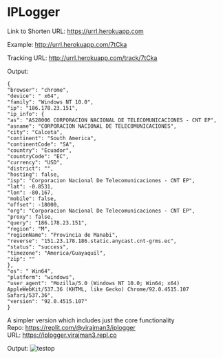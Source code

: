 # IPLogger
Link to Shorten URL: https://urrl.herokuapp.com 

Example: http://urrl.herokuapp.com/7tCka 

Tracking URL: http://urrl.herokuapp.com/track/7tCka 

Output:
```
{
"browser": "chrome",
"device": " x64",
"family": "Windows NT 10.0",
"ip": "186.178.23.151",
"ip_info": {
"as": "AS28006 CORPORACION NACIONAL DE TELECOMUNICACIONES - CNT EP",
"asname": "CORPORACION NACIONAL DE TELECOMUNICACIONES",
"city": "Calceta",
"continent": "South America",
"continentCode": "SA",
"country": "Ecuador",
"countryCode": "EC",
"currency": "USD",
"district": "",
"hosting": false,
"isp": "Corporacion Nacional De Telecomunicaciones - CNT EP",
"lat": -0.8531,
"lon": -80.167,
"mobile": false,
"offset": -18000,
"org": "Corporacion Nacional De Telecomunicaciones - CNT EP",
"proxy": false,
"query": "186.178.23.151",
"region": "M",
"regionName": "Provincia de Manabi",
"reverse": "151.23.178.186.static.anycast.cnt-grms.ec",
"status": "success",
"timezone": "America/Guayaquil",
"zip": ""
},
"os": " Win64",
"platform": "windows",
"user_agent": "Mozilla/5.0 (Windows NT 10.0; Win64; x64) AppleWebKit/537.36 (KHTML, like Gecko) Chrome/92.0.4515.107 Safari/537.36",
"version": "92.0.4515.107"
}

```

A simpler version which includes just the core functionality \
Repo: https://replit.com/@virajman3/iplogger \
URL: https://iplogger.virajman3.repl.co

Output:
![testop](https://user-images.githubusercontent.com/62030782/156833504-8f205340-0b77-4e72-8378-3bfe48b928de.jpeg)


